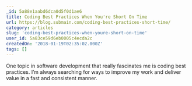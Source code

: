 ```yaml
---
_id: 5a88e1aabd6dca0d5f0d1ae6
title: Coding Best Practices When You're Short On Time
url: https://blog.submain.com/coding-best-practices-short-time/
category: articles
slug: 'coding-best-practices-when-youre-short-on-time'
user_id: 5a83ce59d6eb0005c4ecda2c
createdOn: '2018-01-19T02:35:02.000Z'
tags: []
---
```


One topic in software development that really fascinates me is coding best practices. I’m always searching for ways to improve my work and deliver value in a fast and consistent manner.
